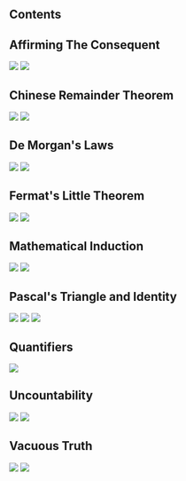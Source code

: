 ## Contents

## Affirming The Consequent

![](/img/cartoons/math135/math-135-consequent-1.png)
![](/img/cartoons/math135/math-135-consequent-2.png)

## Chinese Remainder Theorem

![](/img/cartoons/math135/math-135-crt-1.jpg)
![](/img/cartoons/math135/math-135-crt-2.jpg)

## De Morgan's Laws

![](/img/cartoons/math135/math-135-dml-1.jpg)
![](/img/cartoons/math135/math-135-dml-2.jpg)

## Fermat's Little Theorem

![](/img/cartoons/math135/math-135-flt-1.png)
![](/img/cartoons/math135/math-135-flt-2.png)

## Mathematical Induction

![](/img/cartoons/math135/math-135-induction-1.png)
![](/img/cartoons/math135/math-135-induction-2.png)

## Pascal's Triangle and Identity

![](/img/cartoons/math135/math-135-pascals-1.png)
![](/img/cartoons/math135/math-135-pascals-2.png)
![](/img/cartoons/math135/math-135-pascals-3.png)

## Quantifiers

![](/img/cartoons/math135/math-135-quantifiers.png)

## Uncountability

![](/img/cartoons/math135/math-135-uncountability-1.jpg)
![](/img/cartoons/math135/math-135-uncountability-2.jpg)

## Vacuous Truth

![](/img/cartoons/math135/math-135-vacuous-truths-1.jpg)
![](/img/cartoons/math135/math-135-vacuous-truths-2.jpg)

